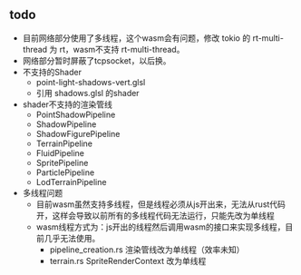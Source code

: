 
## todo
- 目前网络部分使用了多线程，这个wasm会有问题，修改 tokio 的 rt-multi-thread 为 rt，wasm不支持 rt-multi-thread。
- 网络部分暂时屏蔽了tcpsocket，以后换。
- 不支持的Shader
  - point-light-shadows-vert.glsl
  - 引用 shadows.glsl 的shader
- shader不支持的渲染管线
  - PointShadowPipeline
  - ShadowPipeline
  - ShadowFigurePipeline
  - TerrainPipeline
  - FluidPipeline
  - SpritePipeline
  - ParticlePipeline
  - LodTerrainPipeline
- 多线程问题
  - 目前wasm虽然支持多线程，但是线程必须从js开出来，无法从rust代码开，这样会导致以前所有的多线程代码无法运行，只能先改为单线程
  - wasm线程方式为：js开出的线程然后调用wasm的接口来实现多线程，目前几乎无法使用。
    - pipeline_creation.rs 渲染管线改为单线程（效率未知）
    - terrain.rs SpriteRenderContext 改为单线程

